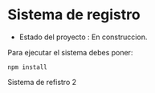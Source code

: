 <h1> Sistema de registro </h1>

- Estado del proyecto : En construccion.

Para ejecutar el sistema debes poner:

```npm install```

Sistema de refistro 2
